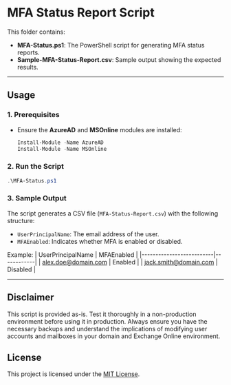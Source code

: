 # MFA Status Report Script

This folder contains:
- **MFA-Status.ps1**: The PowerShell script for generating MFA status reports.
- **Sample-MFA-Status-Report.csv**: Sample output showing the expected results.

---

## Usage

### **1. Prerequisites**
- Ensure the **AzureAD** and **MSOnline** modules are installed:
  ```powershell
  Install-Module -Name AzureAD
  Install-Module -Name MSOnline
  ```

### **2. Run the Script**
```powershell
.\MFA-Status.ps1
```

### **3. Sample Output**
The script generates a CSV file (`MFA-Status-Report.csv`) with the following structure:
- `UserPrincipalName`: The email address of the user.
- `MFAEnabled`: Indicates whether MFA is enabled or disabled.

Example:
| UserPrincipalName       | MFAEnabled |
|--------------------------|------------|
| alex.doe@domain.com      | Enabled    |
| jack.smith@domain.com    | Disabled   |

---

## Disclaimer

This script is provided as-is. Test it thoroughly in a non-production environment before using it in production. Always ensure you have the necessary backups and understand the implications of modifying user accounts and mailboxes in your domain and Exchange Online environment.

## License
This project is licensed under the [MIT License](https://github.com/balladbydragons/Powershell-Scripts/blob/main/LICENSE.md).
